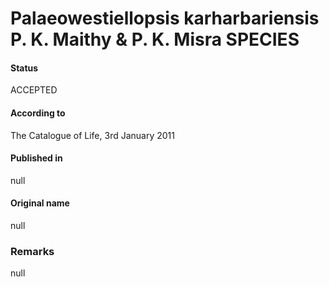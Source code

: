 # Palaeowestiellopsis karharbariensis P. K. Maithy & P. K. Misra SPECIES

#### Status
ACCEPTED

#### According to
The Catalogue of Life, 3rd January 2011

#### Published in
null

#### Original name
null

### Remarks
null